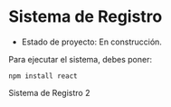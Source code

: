 <h1>Sistema de Registro</h1>

- Estado de proyecto: En construcción.

Para ejecutar el sistema, debes poner:

```npm install react```

  Sistema de Registro 2
